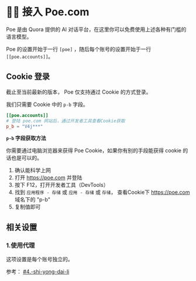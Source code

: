 # 👨🎨 接入 Poe.com

Poe 是由 Quora 提供的 AI 对话平台，在这里你可以免费使用上述各种有门槛的语言模型。

Poe 的设置开始于一行 `[poe]` ，随后每个账号的设置开始于一行 `[[poe.accounts]]`。

## Cookie 登录

截止至当前最新的版本， Poe 仅支持通过 Cookie 的方式登录。

我们只需要 Cookie 中的 `p-b` 字段。

```toml
[[poe.accounts]]
# 登陆 poe.com 网站后，通过开发者工具查看Cookie获取
p_b = "V4j***"
```

**`p-b` 字段获取方法**

你需要通过电脑浏览器来获得 Poe Cookie，如果你有别的手段能获得 cookie 的话也是可以的。

1. 确认能科学上网
2. 打开 https://poe.com 并登陆
3. 按下 F12，打开开发者工具（DevTools）
4. 找到 `应用程序 - 存储` 或 `应用 - 存储` 或 `存储`， 查看Cookie下 https://poe.com 域名下的 "p-b"
5. 复制值即可

## 相关设置

### 1.使用代理

这项设置是每个账号独立的。

参考： [#4.-shi-yong-dai-li](jie-ru-openai-de-chatgpt.md#4.-shi-yong-dai-li "mention")

